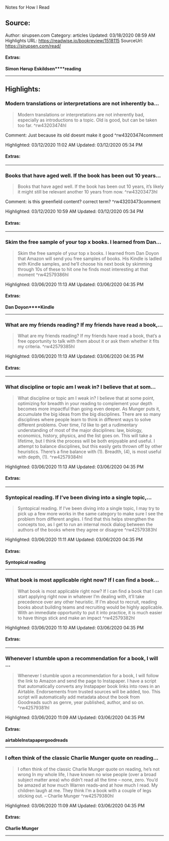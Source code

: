 Notes for How I Read

## Source:
Author: sirupsen.com
Category: articles
Updated: 03/18/2020 08:59 AM
Highlights URL: https://readwise.io/bookreview/1518115
SourceUrl: https://sirupsen.com/read/


#### Extras:
**Simon Hørup Eskildsen****reading**



 
-----
 ## Highlights:

### Modern translations or interpretations are not inherently ba...
>Modern translations or interpretations are not inherently bad, especially as introductions to a topic. Old is good, but can be taken too far. ^rw43203474hl

Comment: Just because its old doesnt make it good ^rw43203474comment

Highlighted: 03/12/2020 11:02 AM
Updated: 03/12/2020 05:34 PM


#### Extras:





------

### Books that have aged well. If the book has been out 10 years...
>Books that have aged well. If the book has been out 10 years, it’s likely it might still be relevant another 10 years from now. ^rw43203473hl

Comment: is this greenfield content? correct term? ^rw43203473comment

Highlighted: 03/12/2020 10:59 AM
Updated: 03/12/2020 05:34 PM


#### Extras:





------

### Skim the free sample of your top x books. I learned from Dan...
>Skim the free sample of your top x books. I learned from Dan Doyon that Amazon will send you free samples of books. His Kindle is ladled with Kindle samples, and he’ll choose his next book by skimming through 10s of these to hit one he finds most interesting at that moment ^rw42579386hl


Highlighted: 03/06/2020 11:13 AM
Updated: 03/06/2020 04:35 PM


#### Extras:
**Dan Doyon****Kindle**




------

### What are my friends reading? If my friends have read a book,...
>What are my friends reading? If my friends have read a book, that’s a free opportunity to talk with them about it or ask them whether it fits my criteria. ^rw42579385hl


Highlighted: 03/06/2020 11:13 AM
Updated: 03/06/2020 04:35 PM


#### Extras:





------

### What discipline or topic am I weak in? I believe that at som...
>What discipline or topic am I weak in? I believe that at some point, optimizing for breadth in your reading to complement your depth becomes more impactful than going even deeper. As Munger puts it, accumulate the big ideas from the big disciplines. There are so many disciplines where people learn to think in different ways to solve different problems. Over time, I’d like to get a rudimentary understanding of most of the major disciplines: law, biology, economics, history, physics, and the list goes on. This will take a lifetime, but I think the process will be both enjoyable and useful. I attempt to balance disciplines, but this easily gets thrown off by other heuristics. There’s a fine balance with (1). Breadth, (4), is most useful with depth, (1). ^rw42579384hl


Highlighted: 03/06/2020 11:13 AM
Updated: 03/06/2020 04:35 PM


#### Extras:





------

### Syntopical reading. If I’ve been diving into a single topic,...
>Syntopical reading. If I’ve been diving into a single topic, I may try to pick up a few more works in the same category to make sure I see the problem from different angles. I find that this helps strengthen the concepts too, as I get to run an internal mock dialog between the authors of the books where they agree or disagree ^rw42579383hl


Highlighted: 03/06/2020 11:11 AM
Updated: 03/06/2020 04:35 PM


#### Extras:
**Syntopical reading**




------

### What book is most applicable right now? If I can find a book...
>What book is most applicable right now? If I can find a book that I can start applying right now in whatever I’m dealing with, it’ll take precedence over any other heuristic. If I’m about to recruit, reading books about building teams and recruiting would be highly applicable. With an immediate opportunity to put it into practice, it is much easier to have things stick and make an impact ^rw42579382hl


Highlighted: 03/06/2020 11:10 AM
Updated: 03/06/2020 04:35 PM


#### Extras:





------

### Whenever I stumble upon a recommendation for a book, I will ...
>Whenever I stumble upon a recommendation for a book, I will follow the link to Amazon and send the page to Instapaper. I have a script that automatically converts any Instapaper book links into rows in an Airtable. Endorsements from trusted sources will be added, too. This script will automatically add metadata about the book from Goodreads such as genre, year published, author, and so on. ^rw42579381hl


Highlighted: 03/06/2020 11:09 AM
Updated: 03/06/2020 04:35 PM


#### Extras:
**airtable****Instapaper****goodreads**




------

### I often think of the classic Charlie Munger quote on reading...
>I often think of the classic Charlie Munger quote on reading, he’s not wrong
>In my whole life, I have known no wise people (over a broad subject matter area) who didn’t read all the time – none, zero. You’d be amazed at how much Warren reads–and at how much I read. My children laugh at me. They think I’m a book with a couple of legs sticking out. – Charlie Munger ^rw42579380hl


Highlighted: 03/06/2020 11:09 AM
Updated: 03/06/2020 04:35 PM


#### Extras:
**Charlie Munger**




------

